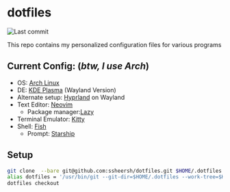 # dotfiles
![Last commit](https://img.shields.io/github/last-commit/ssheersh/dotfiles)

This repo contains my personalized configuration files for various programs

## Current Config: (*btw, I use Arch*)
* OS: [Arch Linux](https://www.archlinux.org)
* DE: [KDE Plasma](https://www.kde.org) (Wayland Version) 
* Alternate setup: [Hyprland](https://hyprland.org) on Wayland
* Text Editor: [Neovim](https://neovim.io) 
    * Package manager:[Lazy](https://github.com/wbthomason/packer.nvim)
* Terminal Emulator: [Kitty](https://github.com/kovidgoyal/kitty)
* Shell: [Fish](https://fishshell.com/)
    * Prompt: [Starship](https://starship.rs/)

## Setup

```bash
git clone  --bare git@github.com:ssheersh/dotfiles.git $HOME/.dotfiles
alias dotfiles = '/usr/bin/git --git-dir=$HOME/.dotfiles --work-tree=$HOME'
dotfiles checkout

```
